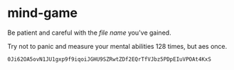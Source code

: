 # mind-game

Be patient and careful with the *file name* you've gained.

Try not to panic and measure your mental abilities 128 times, but aes once.

```0Ji62OA5ovN1JU1gxp9f9iqoiJGHU9SZRwtZDf2EQrTfVJbz5PDpEIuVPOAt4KxS```
